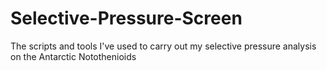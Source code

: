 # Selective-Pressure-Screen
The scripts and tools I've used to carry out my selective pressure analysis on the Antarctic Notothenioids
